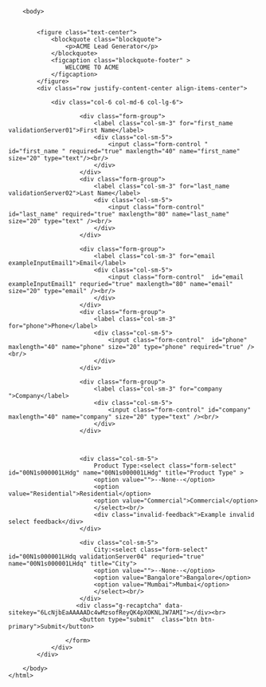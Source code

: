 <html xmlns="http://www.w3.org/2000/svg" xmlns:xlink="http://www.w3.org/1999/xlink" lang="en">
        <style>
            body,html {
            background-image: url("https://ak.picdn.net/shutterstock/videos/3614222/thumb/3.jpg");
            height: 130%;
            background-position: center;
            background-repeat: no-repeat;
            background-size: cover;
            }
        </style>
        <head>
            <meta charset="utf-8" />
            <meta http-equiv="x-ua-compatible" content="ie=edge" />
            <title>ACME Lead Generator</title>
            <meta name="viewport" content="width=device-width, initial-scale=1" />
            <META HTTP-EQUIV="Content-type" CONTENT="text/html; charset=UTF-8"/>
            <script>
            function timestamp() { var response = document.getElementById("g-recaptcha-response"); if (response == null || response.value.trim() == "") {var elems = JSON.parse(document.getElementsByName("captcha_settings")[0].value);elems["ts"] = JSON.stringify(new Date().getTime());document.getElementsByName("captcha_settings")[0].value = JSON.stringify(elems); } } setInterval(timestamp, 500); 
            </script>
            <!-- CSS only -->
            <link href="https://cdn.jsdelivr.net/npm/bootstrap@5.0.0-beta2/dist/css/bootstrap.min.css" rel="stylesheet" integrity="sha384-BmbxuPwQa2lc/FVzBcNJ7UAyJxM6wuqIj61tLrc4wSX0szH/Ev+nYRRuWlolflfl" crossorigin="anonymous"/>
            <!-- Import the Design System style sheet -->
            <apex:slds />
        </head>
        
        
        <body>
            
            
            <figure class="text-center">
                <blockquote class="blockquote">
                    <p>ACME Lead Generator</p>
                </blockquote>
                <figcaption class="blockquote-footer" >
                    WELCOME TO ACME 
                </figcaption>
            </figure>
            <div class="row justify-content-center align-items-center">
                
                <div class="col-6 col-md-6 col-lg-6">
                    
<META HTTP-EQUIV="Content-type" CONTENT="text/html; charset=UTF-8">
<script src="https://www.google.com/recaptcha/api.js"></script>
<script>
 function timestamp() { var response = document.getElementById("g-recaptcha-response"); if (response == null || response.value.trim() == "") {var elems = JSON.parse(document.getElementsByName("captcha_settings")[0].value);elems["ts"] = JSON.stringify(new Date().getTime());document.getElementsByName("captcha_settings")[0].value = JSON.stringify(elems); } } setInterval(timestamp, 500); 
</script>
                    <form action="https://test.salesforce.com/servlet/servlet.WebToLead?encoding=UTF-8" method="POST">
                       <input type=hidden name='captcha_settings' value='{"keyname":"New","fallback":"true","orgId":"00D1s0000008qha","ts":""}'>
                        <input type="hidden" name="oid" value="00D1s0000008qha"/>
                        <input type="hidden" name="retURL" value="https://sivakarthik98.github.io/ACME/"/>
                        
                        <div class="form-group">
                            <label class="col-sm-3" for="first_name validationServer01">First Name</label>
                            <div class="col-sm-5">
                                <input class="form-control " id="first_name " required="true" maxlength="40" name="first_name" size="20" type="text"/><br/>
                            </div>
                        </div>
                        <div class="form-group">
                            <label class="col-sm-3" for="last_name validationServer02">Last Name</label>
                            <div class="col-sm-5">
                                <input class="form-control"  id="last_name" required="true" maxlength="80" name="last_name" size="20" type="text" /><br/>
                            </div>
                        </div>
                        
                        <div class="form-group">
                            <label class="col-sm-3" for="email exampleInputEmail1">Email</label>
                            <div class="col-sm-5">
                                <input class="form-control"  id="email exampleInputEmail1" requried="true" maxlength="80" name="email" size="20" type="email" /><br/>
                            </div>
                        </div>
                        <div class="form-group">
                            <label class="col-sm-3" for="phone">Phone</label>
                            <div class="col-sm-5">
                                <input class="form-control"  id="phone" maxlength="40" name="phone" size="20" type="phone" required="true" /><br/>
                            </div>
                        </div>
                        
                        <div class="form-group">
                            <label class="col-sm-3" for="company ">Company</label>
                            <div class="col-sm-5">
                                <input class="form-control" id="company" maxlength="40" name="company" size="20" type="text" /><br/>
                            </div>
                        </div>
                        
                        
                        
                        <div class="col-sm-5">
                            Product Type:<select class="form-select"  id="00N1s000001LHdg" name="00N1s000001LHdg" title="Product Type" >
                            <option value="">--None--</option>
                            <option value="Residential">Residential</option>
                            <option value="Commercial">Commercial</option>
                            </select><br/>
                            <div class="invalid-feedback">Example invalid select feedback</div>
                        </div>
                        
                        <div class="col-sm-5">
                            City:<select class="form-select" id="00N1s000001LHdq validationServer04" requried="true" name="00N1s000001LHdq" title="City">
                            <option value="">--None--</option>
                            <option value="Bangalore">Bangalore</option>
                            <option value="Mumbai">Mumbai</option>
                            </select><br/>
                        </div>
                       <div class="g-recaptcha" data-sitekey="6LcNjbEaAAAAADc4wMzsofReyQK4pXOKNLJW7AMI"></div><br>
                        <button type="submit"  class="btn btn-primary">Submit</button>
                        
                    </form> 
                </div>
            </div>
            
        </body>
    </html>
